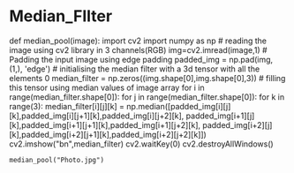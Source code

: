 # Median_FIlter


def median_pool(image):
    import cv2
    import numpy as np
    # reading the image using cv2 library in 3 channels(RGB)
    img=cv2.imread(image,1)
    # Padding the input image using edge padding
    padded_img = np.pad(img, (1,), 'edge')
    # initialising the median filter with a 3d tensor with all the elements 0
    median_filter = np.zeros((img.shape[0],img.shape[0],3))
    # filling this tensor using median values of image array
    for i in range(median_filter.shape[0]):
        for j in range(median_filter.shape[0]):
            for k in range(3):
                median_filter[i][j][k] = np.median([padded_img[i][j][k],padded_img[i][j+1][k],padded_img[i][j+2][k],
                                                    padded_img[i+1][j][k],padded_img[i+1][j+1][k],padded_img[i+1][j+2][k],
                                                    padded_img[i+2][j][k],padded_img[i+2][j+1][k],padded_img[i+2][j+2][k]])
    cv2.imshow("bn",median_filter)
    cv2.waitKey(0)
    cv2.destroyAllWindows()
    
    
    median_pool("Photo.jpg")
